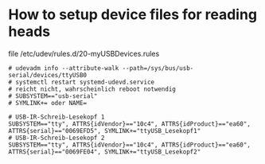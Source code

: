 # How to setup device files for reading heads

file /etc/udev/rules.d/20-myUSBDevices.rules

    # udevadm info --attribute-walk --path=/sys/bus/usb-serial/devices/ttyUSB0
    # systemctl restart systemd-udevd.service
    # reicht nicht, wahrscheinlich reboot notwendig
    # SUBSYSTEM=="usb-serial"
    # SYMLINK+= oder NAME=
    
    # USB-IR-Schreib-Lesekopf 1
    SUBSYSTEM=="tty", ATTRS{idVendor}=="10c4", ATTRS{idProduct}=="ea60", ATTRS{serial}=="0069EFD5", SYMLINK+="ttyUSB_Lesekopf1"
    # USB-IR-Schreib-Lesekopf 2
    SUBSYSTEM=="tty", ATTRS{idVendor}=="10c4", ATTRS{idProduct}=="ea60", ATTRS{serial}=="0069FE04", SYMLINK+="ttyUSB_Lesekopf2"

